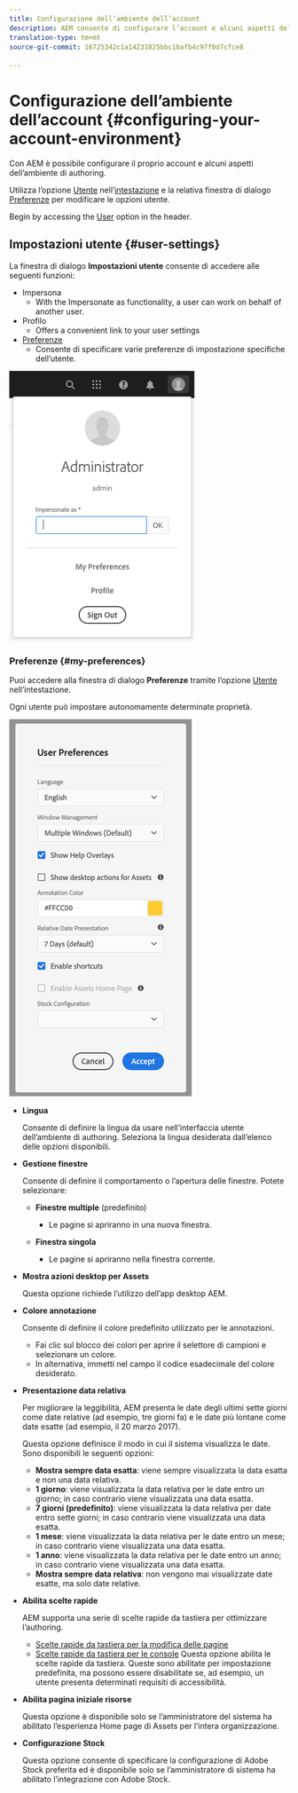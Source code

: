 ```yaml
---
title: Configurazione dell’ambiente dell’account
description: AEM consente di configurare l’account e alcuni aspetti dell’ambiente di authoring
translation-type: tm+mt
source-git-commit: 16725342c1a14231025bbc1bafb4c97f0d7cfce8

---
```



# Configurazione dell’ambiente dell’account {#configuring-your-account-environment}

Con AEM è possibile configurare il proprio account e alcuni aspetti dell’ambiente di authoring.

Utilizza l’opzione [Utente](#user-settings) nell’[intestazione](/help/sites-cloud/authoring/getting-started/basic-handling.md#the-header) e la relativa finestra di dialogo [Preferenze](#my-preferences) per modificare le opzioni utente.

Begin by accessing the [User](#user-settings) option in the header.

## Impostazioni utente {#user-settings}

La finestra di dialogo **Impostazioni utente** consente di accedere alle seguenti funzioni:

* Impersona
   * With the Impersonate as functionality, a user can work on behalf of another user. <!--With the [Impersonate as](/help/sites-administering/security.md#impersonating-another-user) functionality, a user can work on behalf of another user.-->
* Profilo
   * Offers a convenient link to your user settings <!--Offers a convenient link to your [user settings](/help/sites-administering/security.md))-->
* [Preferenze](#my-preferences)
   * Consente di specificare varie preferenze di impostazione specifiche dell’utente.

![Impostazioni utente](/help/sites-cloud/authoring/assets/user-settings.png)

### Preferenze {#my-preferences}

Puoi accedere alla finestra di dialogo **Preferenze** tramite l’opzione [Utente](#user-settings) nell’intestazione.

Ogni utente può impostare autonomamente determinate proprietà.

![Preferenze](/help/sites-cloud/authoring/assets/user-preferences.png)

* **Lingua**

   Consente di definire la lingua da usare nell’interfaccia utente dell’ambiente di authoring. Seleziona la lingua desiderata dall’elenco delle opzioni disponibili.

* **Gestione finestre**

   Consente di definire il comportamento o l’apertura delle finestre. Potete selezionare:

   * **Finestre multiple** (predefinito)

      * Le pagine si apriranno in una nuova finestra.
   * **Finestra singola**

      * Le pagine si apriranno nella finestra corrente.


* **Mostra azioni desktop per Assets**

   Questa opzione richiede l’utilizzo dell’app desktop AEM.

* **Colore annotazione**

   Consente di definire il colore predefinito utilizzato per le annotazioni.

   * Fai clic sul blocco dei colori per aprire il selettore di campioni e selezionare un colore.
   * In alternativa, immetti nel campo il codice esadecimale del colore desiderato.

* **Presentazione data relativa**

   Per migliorare la leggibilità, AEM presenta le date degli ultimi sette giorni come date relative (ad esempio, tre giorni fa) e le date più lontane come date esatte (ad esempio, il 20 marzo 2017).

   Questa opzione definisce il modo in cui il sistema visualizza le date. Sono disponibili le seguenti opzioni:

   * **Mostra sempre data esatta**: viene sempre visualizzata la data esatta e non una data relativa.
   * **1 giorno**: viene visualizzata la data relativa per le date entro un giorno; in caso contrario viene visualizzata una data esatta.
   * **7 giorni (predefinito)**: viene visualizzata la data relativa per date entro sette giorni; in caso contrario viene visualizzata una data esatta.
   * **1 mese**: viene visualizzata la data relativa per le date entro un mese; in caso contrario viene visualizzata una data esatta.
   * **1 anno**: viene visualizzata la data relativa per le date entro un anno; in caso contrario viene visualizzata una data esatta.
   * **Mostra sempre data relativa**: non vengono mai visualizzate date esatte, ma solo date relative.

* **Abilita scelte rapide**

   AEM supporta una serie di scelte rapide da tastiera per ottimizzare l’authoring.

   * [Scelte rapide da tastiera per la modifica delle pagine](/help/sites-cloud/authoring/fundamentals/keyboard-shortcuts.md)
   * [Scelte rapide da tastiera per le console](/help/sites-cloud/authoring/getting-started/keyboard-shortcuts.md)
   Questa opzione abilita le scelte rapide da tastiera. Queste sono abilitate per impostazione predefinita, ma possono essere disabilitate se, ad esempio, un utente presenta determinati requisiti di accessibilità.

* **Abilita pagina iniziale risorse**

   Questa opzione è disponibile solo se l’amministratore del sistema ha abilitato l’esperienza Home page di Assets per l’intera organizzazione.

* **Configurazione Stock**

   Questa opzione consente di specificare la configurazione di Adobe Stock preferita ed è disponibile solo se l’amministratore di sistema ha abilitato l’integrazione con Adobe Stock. <!--This option allows to specify the preferred Adobe Stock configuration and is only be available if your system administrator has enabled [Adobe Stock integration](/help/assets/aem-assets-adobe-stock.md).-->
